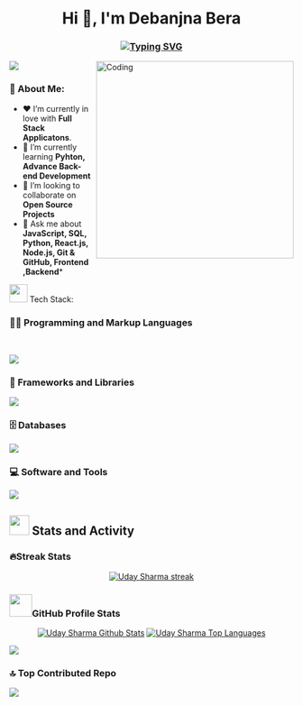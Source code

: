 <h1 align="center">Hi 👋, I'm Debanjna Bera</h1>
<h3 align="center"><a href=""><img src="https://readme-typing-svg.demolab.com?font=Fira+Code&size=25&pause=1000&color=19FFD6&center=true&vCenter=true&width=700&lines=A+passionate+Software+developer+from+India" alt="Typing SVG" /></a></h3>
<img align="right" alt="Coding" width="350" src="https://cdn.dribbble.com/users/14373931/screenshots/20229892/media/2916c362ae81f1f7fafbbe12f59cd8dc.gif">


[![](https://visitcount.itsvg.in/api?id=debanjan-bera&label=Profile%20Views&color=6&icon=6&pretty=false)](https://visitcount.itsvg.in)

### 💫 About Me:
- ❤️ I’m currently in love with <b>Full Stack Applicatons</b>.
- 🌱 I’m currently learning **Pyhton, Advance Back-end Development**
- 👯 I’m looking to collaborate on **Open Source Projects**
- 💬 Ask me about **JavaScript, SQL, Python, React.js, Node.js, Git & GitHub, Frontend ,Backend***

<img src="https://github.com/user-attachments/assets/0cefad05-58a9-4aa0-a070-f75a0c9b0353" height="32px"> Tech Stack:
 <h3>👨‍💻 Programming and Markup Languages</h3>
</br>
<p align="left">
  <a href="https://skillicons.dev">
    <img src="https://skillicons.dev/icons?i=js,c,py,html" />
  </a>
</p>
<h3>🧰 Frameworks and Libraries</h3>
<p align="left">
  <a href="https://skillicons.dev">
    <img src="https://skillicons.dev/icons?i=react,vite,tailwind" />
  </a>
</p>
<h3 align="left">🗄️ Databases</h3>
<p align="left">
  <a href="https://skillicons.dev">
    <img src="https://skillicons.dev/icons?i=mysql" />
  </a>
</p>
<h3 align="left">💻 Software and Tools</h3>
<p align="left">
  <a href="https://skillicons.dev">
    <img src="https://skillicons.dev/icons?i=git,github,nodejs,vscode,css" />
  </a>
</p>

<summary><h2><img src="https://github.com/user-attachments/assets/b0f0a235-563d-41f2-95e9-0ebfb8e4ecbd" width = 35px height = 35px></a> Stats and Activity</h2></summary>

<h3>🔥Streak Stats</h3>
<p align="center">
<a href="https://https://github.com/debanjan-bera/github-readme-streak-stats">
        <img title="🔥 Get streak stats for your profile at git.io/streak-stats" alt="Uday Sharma streak" src="https://github-readme-streak-stats.herokuapp.com/?user=debanjan-bera&theme=black-ice&hide_border=true&stroke=0000&background=060A0CD0"/>
    </a>
</p>
<h3> <img src="https://user-images.githubusercontent.com/74038190/212284087-bbe7e430-757e-4901-90bf-4cd2ce3e1852.gif" width="40">GitHub Profile Stats</h3>
<p align="center">
<a href="https://github.com/debanjan-bera/github-readme-stats"><img alt="Uday Sharma Github Stats" src="https://github-readme-stats.vercel.app/api?username=debanjan-bera&show_icons=true&count_private=true&theme=react&hide_border=true&bg_color=0D1117" /></a>
  <a href="https://github.com/debanjan-bera/github-readme-stats"><img alt="Uday Sharma Top Languages" src="https://github-readme-stats.vercel.app/api/top-langs/?username=debanjan-bera&langs_count=8&count_private=true&layout=compact&theme=react&hide_border=true&bg_color=0D1117" /></a>
  


[![](https://github-readme-activity-graph.vercel.app/graph?username=debanjan-bera&theme=github-compact&area_color=0a5b00&area=true)](https://github.com/debanjan-bera/github-readme-activity-graph)

</p>


### 🔝 Top Contributed Repo
<p align="center">

 ![](https://github-contributor-stats.vercel.app/api?username=debanjan-bera&limit=5&theme=react&hide_border=false&bg_color=0D1117&combine_all_yearly_contributions=true)

</p>

<!-- Proudly created with GPRM ( https://gprm.itsvg.in ) -->

